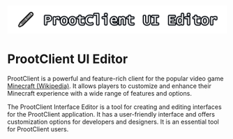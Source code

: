 <center><img src="ProotClient-UI-Editor-Logo.png"></img></center>

# ProotClient UI Editor

ProotClient is a powerful and feature-rich client for the popular video game [Minecraft (Wikipedia)](https://en.wikipedia.org/wiki/Minecraft). It allows players to customize and enhance their Minecraft experience with a wide range of features and options.

The ProotClient Interface Editor is a tool for creating and editing interfaces for the ProotClient application. It has a user-friendly interface and offers customization options for developers and designers. It is an essential tool for ProotClient users.
